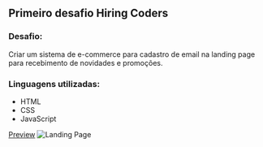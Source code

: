 ## Primeiro desafio Hiring Coders

### Desafio:
Criar um sistema de e-commerce para cadastro de email na landing page para recebimento de novidades e promoções.

### Linguagens utilizadas:
- HTML
- CSS
- JavaScript

[Preview](https://landing-page-seven-chi.vercel.app/#)
![Landing Page](https://i.imgur.com/Ys03RYu.png "Landing Page")
